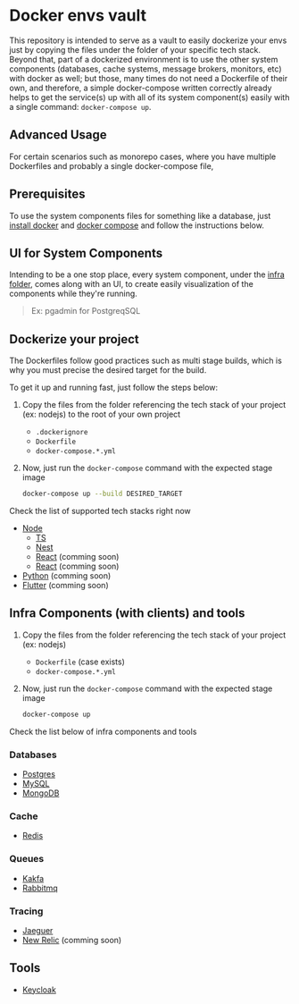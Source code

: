 # Docker envs vault

This repository is intended to serve as a vault to easily dockerize your envs just by copying the files under the folder of your specific tech stack. Beyond that, part of a dockerized environment is to use the other system components (databases, cache systems, message brokers, monitors, etc) with docker as well; but those, many times do not need a Dockerfile of their own, and therefore, a simple docker-compose written correctly already helps to get the service(s) up with
all of its system component(s) easily with a single command: `docker-compose up`.

## Advanced Usage

For certain scenarios such as monorepo cases, where you have multiple Dockerfiles and probably a single docker-compose file, 

## Prerequisites

To use the system components files for something like a database, just [install docker](https://docs.docker.com/engine/install/ubuntu/) and [docker compose](https://docs.docker.com/compose/install/) and follow the instructions below.

## UI for System Components

Intending to be a one stop place, every system component, under the [infra folder](/infra/), comes along with an UI, to create easily visualization of the
components while they're running.

> Ex: pgadmin for PostgreqSQL

## Dockerize your project

The Dockerfiles follow good practices such as multi stage builds, which is why you must precise the desired target for the build.

To get it up and running fast, just follow the steps below:

1. Copy the files from the folder referencing the tech stack of your project (ex: nodejs) to the root of your own project

   - `.dockerignore`
   - `Dockerfile`
   - `docker-compose.*.yml`

2. Now, just run the `docker-compose` command with the expected stage image

   ```sh
   docker-compose up --build DESIRED_TARGET
   ```

Check the list of supported tech stacks right now

- [Node](tech-stacks/nodejs)
  - [TS](tech-stacks/nodejs/ts/)
  - [Nest](tech-stacks/nodejs/nestjs/)
  - [React](tech-stacks/react/#) (comming soon)
  - [React](tech-stacks/react-ts/#) (comming soon)
- [Python](tech-stacks/python/#) (comming soon)
- [Flutter](tech-stacks/flutter/#) (comming soon)

## Infra Components (with clients) and tools

1. Copy the files from the folder referencing the tech stack of your project (ex: nodejs)

   - `Dockerfile` (case exists)
   - `docker-compose.*.yml`

2. Now, just run the `docker-compose` command with the expected stage image

   ```sh
   docker-compose up
   ```

Check the list below of infra components and tools

### Databases

- [Postgres](infra/docker-compose.postgres.db.yml)
- [MySQL](infra/docker-compose.mysql.db.yml)
- [MongoDB](infra/docker-compose.mongo.db.yml)

### Cache

- [Redis](infra/docker-compose.redis.yml)

### Queues

- [Kakfa](infra/docker-compose.kafka.q.yml)
- [Rabbitmq](infra/docker-compose.rabbitmq.q.yml)

### Tracing

- [Jaeguer](infra/docker-compose.jaeguer.yml)
- [New Relic](tools/#) (comming soon)

## Tools

- [Keycloak](tools/docker-compose.keycloak.yml)
